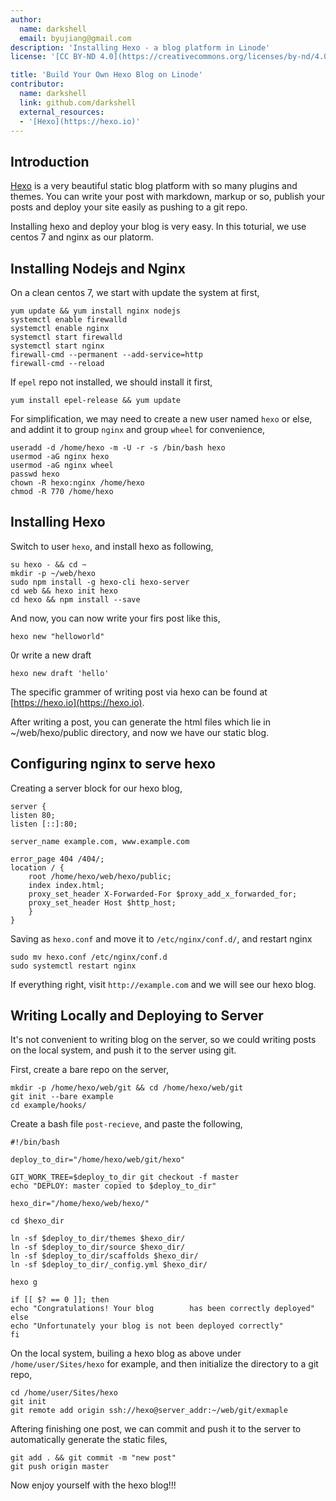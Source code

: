 ```yaml
---
author:
  name: darkshell
  email: byujiang@gmail.com
description: 'Installing Hexo - a blog platform in Linode'
license: '[CC BY-ND 4.0](https://creativecommons.org/licenses/by-nd/4.0)'

title: 'Build Your Own Hexo Blog on Linode'
contributor:
  name: darkshell
  link: github.com/darkshell
  external_resources:
  - '[Hexo](https://hexo.io)'
---
```


## Introduction
[Hexo](https://hexo.io) is a very beautiful static blog platform with so many plugins and themes. You can write your post with markdown, markup or so, publish your posts and deploy your site easily as pushing to a git repo.

Installing hexo and deploy your blog is very easy. In this toturial, we use centos 7 and nginx as our platorm.
## Installing Nodejs and Nginx
On a clean centos 7, we start with update the system at first,

	yum update && yum install nginx nodejs
	systemctl enable firewalld
	systemctl enable nginx
	systemctl start firewalld
	systemctl start nginx
	firewall-cmd --permanent --add-service=http
	firewall-cmd --reload

If `epel` repo not installed, we should install it first,

	yum install epel-release && yum update

For simplification, we may need to create a new user named `hexo` or else, and addint it to group `nginx` and group `wheel` for convenience,

	useradd -d /home/hexo -m -U -r -s /bin/bash hexo
	usermod -aG nginx hexo
	usermod -aG nginx wheel
	passwd hexo
	chown -R hexo:nginx /home/hexo
	chmod -R 770 /home/hexo

## Installing Hexo

Switch to user `hexo`, and install hexo as following,

	su hexo - && cd ~
	mkdir -p ~/web/hexo
	sudo npm install -g hexo-cli hexo-server
	cd web && hexo init hexo
	cd hexo && npm install --save

And now, you can now write your firs post like this,

	hexo new "helloworld"

0r write a new draft

	hexo new draft 'hello'

The specific grammer of writing post via hexo can be found at [https://hexo.io](https://hexo.io).

After writing a post, you can generate the html files which lie in ~/web/hexo/public directory, and now we have our static blog.

## Configuring nginx to serve hexo

Creating a server block for our hexo blog,

	server {
	listen 80;
	listen [::]:80;

	server_name example.com, www.example.com

	error_page 404 /404/;
	location / {
		root /home/hexo/web/hexo/public;
		index index.html;
		proxy_set_header X-Forwarded-For $proxy_add_x_forwarded_for;
		proxy_set_header Host $http_host;
		}
	}

Saving as `hexo.conf` and move it to `/etc/nginx/conf.d/`, and restart nginx

	sudo mv hexo.conf /etc/nginx/conf.d
	sudo systemctl restart nginx

If everything right, visit `http://example.com` and we will see our hexo blog.

## Writing Locally and Deploying to Server

It's not convenient to writing blog on the server, so we could writing posts on the local system, and push it to the server using git.

First, create a bare repo on the server,

	mkdir -p /home/hexo/web/git && cd /home/hexo/web/git
	git init --bare example
	cd example/hooks/

Create a bash file `post-recieve`, and paste the following,

	#!/bin/bash

	deploy_to_dir="/home/hexo/web/git/hexo"

	GIT_WORK_TREE=$deploy_to_dir git checkout -f master
	echo "DEPLOY: master copied to $deploy_to_dir"

	hexo_dir="/home/hexo/web/hexo/"

	cd $hexo_dir

	ln -sf $deploy_to_dir/themes $hexo_dir/
	ln -sf $deploy_to_dir/source $hexo_dir/
	ln -sf $deploy_to_dir/scaffolds $hexo_dir/
	ln -sf $deploy_to_dir/_config.yml $hexo_dir/

	hexo g

	if [[ $? == 0 ]]; then
	echo "Congratulations! Your blog		has been correctly deployed"
	else
	echo "Unfortunately your blog is not been deployed correctly"
	fi

On the local system, builing a hexo blog as above under `/home/user/Sites/hexo` for example,
and then initialize the directory to a git repo,

	cd /home/user/Sites/hexo
	git init
	git remote add origin ssh://hexo@server_addr:~/web/git/exmaple

Aftering finishing one post, we can commit and push it to the server to automatically generate the static files,

	git add . && git commit -m "new post"
	git push origin master

Now enjoy yourself with the hexo blog!!!
